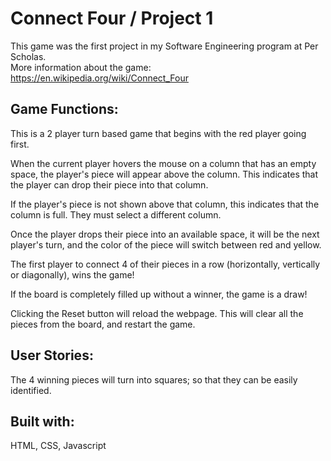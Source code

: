 # Connect Four / Project 1

This game was the first project in my Software Engineering program at Per Scholas.  
More information about the game: https://en.wikipedia.org/wiki/Connect_Four

## Game Functions: 

This is a 2 player turn based game that begins with the red player going first.

When the current player hovers the mouse on a column that has an empty space, the player's piece will appear above the column. This indicates that the player can drop their piece into that column.

If the player's piece is not shown above that column, this indicates that the column is full. They must select a different column.

Once the player drops their piece into an available space, it will be the next player's turn, and the color of the piece will switch between red and yellow.

The first player to connect 4 of their pieces in a row (horizontally, vertically or diagonally), wins the game! 

If the board is completely filled up without a winner, the game is a draw!

Clicking the Reset button will reload the webpage. This will clear all the pieces from the board, and restart the game.

## User Stories:

The 4 winning pieces will turn into squares; so that they can be easily identified.

## Built with:

HTML, CSS, Javascript
